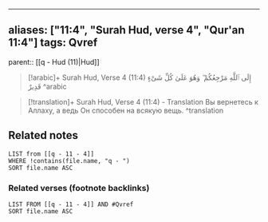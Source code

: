 
---
aliases: ["11:4", "Surah Hud, verse 4", "Qur'an 11:4"]
tags: Qvref
---

parent:: [[q - Hud (11)|Hud]]

> [!arabic]+ Surah Hud, Verse 4 (11:4)
> <span class="quran-arabic">إِلَى ٱللَّهِ مَرْجِعُكُمْ ۖ وَهُوَ عَلَىٰ كُلِّ شَىْءٍ قَدِيرٌ</span>
^arabic

> [!translation]+ Surah Hud, Verse 4 (11:4) - Translation
> Вы вернетесь к Аллаху, а ведь Он способен на всякую вещь.
^translation



## Related notes
```dataview
LIST from [[q - 11 - 4]]
WHERE !contains(file.name, "q - ")
SORT file.name ASC
```

### Related verses (footnote backlinks)
```dataview
LIST FROM [[q - 11 - 4]] AND #Qvref
SORT file.name ASC
```

